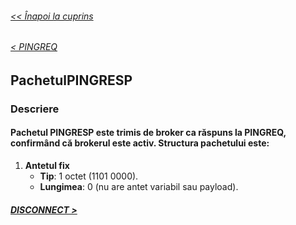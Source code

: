 ###### [<< Înapoi la cuprins](../Cuprins.md)
######  [< PINGREQ](15.%20PINGREQ.md)
##  PachetulPINGRESP

### Descriere
#### Pachetul PINGRESP este trimis de broker ca răspuns la PINGREQ, confirmând că brokerul este activ. Structura pachetului este:

1. **Antetul fix**
    - **Tip**: 1 octet (1101 0000).
    - **Lungimea**: 0 (nu are antet variabil sau payload).

##### [DISCONNECT >](17.%20DISCONNECT.md) 